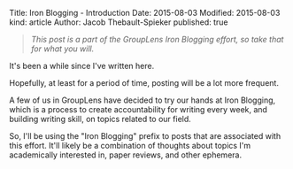 Title: Iron Blogging - Introduction
Date: 2015-08-03
Modified: 2015-08-03
kind: article
Author: Jacob Thebault-Spieker
published: true

> _This post is a part of the GroupLens Iron Blogging effort, so take that for what you will._

It's been a while since I've written here.

Hopefully, at least for a period of time, posting will be a lot more frequent.

A few of us in GroupLens have decided to try our hands at Iron Blogging, which is a process to create accountability for writing every week, and building writing skill, on topics related to our field.

So, I'll be using the "Iron Blogging" prefix to posts that are associated with this effort. It'll likely be a combination of thoughts about topics I'm academically interested in, paper reviews, and other ephemera.
